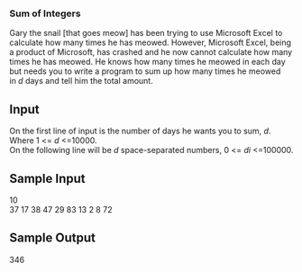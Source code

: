 ### Sum of Integers

Gary the snail [that goes meow] has been trying to use Microsoft Excel to calculate how many times he has meowed. However, Microsoft Excel, being a product of Microsoft, has crashed and he now cannot calculate how many times he has meowed. He knows how many times he meowed in each day but needs you to write a program to sum up how many times he meowed in *d* days and tell him the total amount.

Input
-----

On the first line of input is the number of days he wants you to sum, *d*. Where 1 <= *d* <=10000.\
On the following line will be *d* space-separated numbers, 0 <= *di* <=100000.

Sample Input
------------

10\
37 17 38 47 29 83 13 2 8 72

Sample Output
-------------

346
